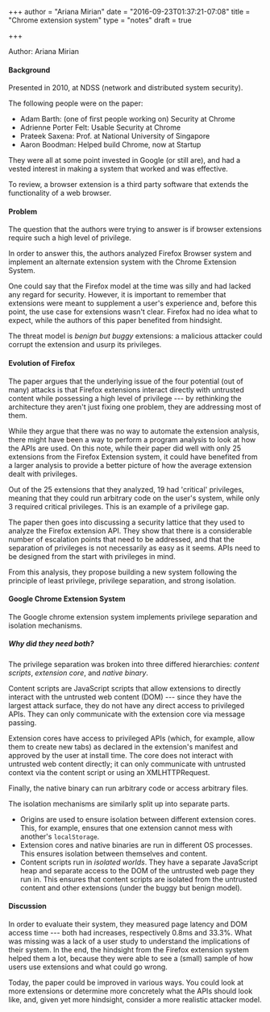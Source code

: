 +++
author = "Ariana Mirian"
date = "2016-09-23T01:37:21-07:08"
title = "Chrome extension system"
type = "notes"
draft = true

+++

Author: Ariana Mirian

#### Background

Presented in 2010, at NDSS (network and distributed system security).

The following people were on the paper:
- Adam Barth: (one of first people working on) Security at Chrome
- Adrienne Porter Felt: Usable Security at Chrome
- Prateek Saxena: Prof. at National University of Singapore
- Aaron Boodman: Helped build Chrome, now at Startup

They were all at some point invested in Google (or still are), and had a vested
interest in making a system that worked and was effective. 

To review, a browser extension is a third party software that extends the
functionality of a web browser. 

#### Problem

The question that the authors were trying to answer is if browser extensions
require such a high level of privilege.

In order to answer this, the authors analyzed Firefox Browser system and
implement an alternate extension system with the Chrome Extension System.

One could say that the Firefox model at the time was silly and had lacked any
regard for security. However, it is important to remember that extensions were
meant to supplement a user's experience and, before this point, the use case
for extensions wasn't clear. Firefox had no idea what to expect, while the
authors of this paper benefited from hindsight. 

The threat model is _benign but buggy_ extensions: a malicious attacker could
corrupt the extension and usurp its privileges.

#### Evolution of Firefox

The paper argues that the underlying issue of the four potential (out of many)
attacks is that Firefox extensions interact directly with untrusted content
while possessing a high level of privilege --- by rethinking the architecture
they aren't just fixing one problem, they are addressing most of them.

While they argue that there was no way to automate the extension analysis, there
might have been a way to perform a program analysis to look at how the APIs are
used. On this note, while their paper did well with only 25 extensions from the
Firefox Extension system, it could have benefited from a larger analysis to
provide a better picture of how the average extension dealt with privileges. 

Out of the 25 extensions that they analyzed, 19 had 'critical' privileges,
meaning that they could run arbitrary code on the user's system, while only 3
required critical privileges. This is an example of a privilege gap.

The paper then goes into discussing a security lattice that they used to
analyze the Firefox extension API. They show that there is a considerable
number of escalation points that need to be addressed, and that the separation
of privileges is not necessarily as easy as it seems. APIs need to be designed
from the start with privileges in mind.

From this analysis, they propose building a new system following the principle
of least privilege, privilege separation, and strong isolation.

#### Google Chrome Extension System

The Google chrome extension system implements privilege separation and isolation
mechanisms. 

##### Why did they need both? 

The privilege separation was broken into three differed hierarchies: _content
scripts_, _extension core_, and _native binary_.

Content scripts are JavaScript scripts that allow extensions to directly
interact with the untrusted web content (DOM) --- since they have the largest
attack surface, they do not have any direct access to privileged APIs. They can
only communicate with the extension core via message passing.

Extension cores have access to privileged APIs (which, for example, allow them
to create new tabs) as declared in the extension's manifest and approved by the
user at install time.  The core does not interact with untrusted web content
directly; it can only communicate with untrusted context via the content script
or using an XMLHTTPRequest.

Finally, the native binary can run arbitrary code or access arbitrary files.

The isolation mechanisms are similarly split up into separate parts.
- Origins are used to ensure isolation between different extension cores. This,
  for example, ensures that one extension cannot mess with another's
  `localStorage`.
- Extension cores and native binaries are run in different OS processes. This
  ensures isolation between themselves and content.
- Content scripts run in _isolated worlds_. They have a separate JavaScript
  heap and separate access to the DOM of the untrusted web page they run in.
  This ensures that content scripts are isolated from the untrusted content and
  other extensions (under the buggy but benign model).

#### Discussion

In order to evaluate their system, they measured page latency and DOM access
time --- both had increases, respectively 0.8ms and 33.3%. What was missing was
a lack of a user study to understand the implications of their system. In the
end, the hindsight from the Firefox extension system helped them a lot, because
they were able to see a (small) sample of how users use extensions and what
could go wrong. 

Today, the paper could be improved in various ways. You could look at more
extensions or determine more concretely what the APIs should look like, and,
given yet more hindsight, consider a more realistic attacker model.

